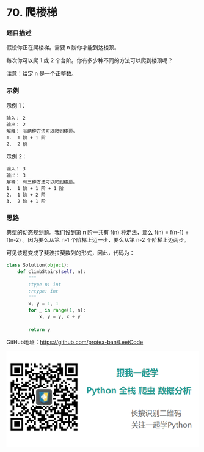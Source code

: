 # 70. 爬楼梯

### 题目描述

假设你正在爬楼梯。需要 n 阶你才能到达楼顶。

每次你可以爬 1 或 2 个台阶。你有多少种不同的方法可以爬到楼顶呢？

注意：给定 n 是一个正整数。

### 示例

示例 1：

    输入： 2
    输出： 2
    解释： 有两种方法可以爬到楼顶。
    1.  1 阶 + 1 阶
    2.  2 阶

示例 2：

    输入： 3
    输出： 3
    解释： 有三种方法可以爬到楼顶。
    1.  1 阶 + 1 阶 + 1 阶
    2.  1 阶 + 2 阶
    3.  2 阶 + 1 阶

### 思路

典型的动态规划题。我们设到第 n 阶一共有 f(n) 种走法，那么 f(n) = f(n-1) + f(n-2) 。因为要么从第 n-1 个阶梯上迈一步，要么从第 n-2 个阶梯上迈两步。

可见该题变成了斐波拉契数列的形式，因此，代码为：

```python
class Solution(object):
    def climbStairs(self, n):
        """
        :type n: int
        :rtype: int
        """
        x, y = 1, 1
        for _ in range(1, n):
            x, y = y, x + y
        
        return y
```

GitHub地址：https://github.com/protea-ban/LeetCode

![](https://raw.githubusercontent.com/protea-ban/images/master/PythonStudyTogether.png)